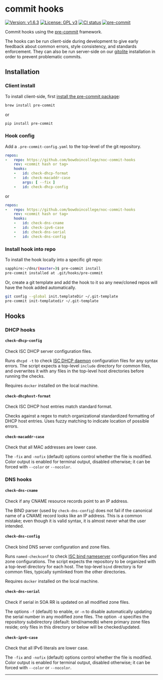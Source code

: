# commit hooks

[![Version: v1.6.3][version-badge]][changelog]
[![License: GPL v3][license-badge]][license]
[![CI status][ci-badge]][ci]
[![pre-commit][pre-commit-badge]][pre-commit]

Commit hooks using the [pre-commit](https://pre-commit.com) framework.

The hooks can be run client-side during development to give
early feedback about common errors, style consistency, and
standards enforcement.  They can also be run server-side on our
[gitolite](https://gitolite.com/gitolite/index.html) installation in
order to prevent problematic commits.

## Installation

### Client install

To install client-side, first [install the pre-commit package](https://pre-commit.com/#installation):

```bash
brew install pre-commit
```

or

```bash
pip install pre-commit
```

### Hook config

Add a `.pre-commit-config.yaml` to the top-level of the git repository.

```yaml
repos:
-   repo: https://github.com/bowdoincollege/noc-commit-hooks
    rev: <commit hash or tag>
    hooks:
    -   id: check-dhcp-format
    -   id: check-macaddr-case
        args: [ --fix ]
    -   id: check-dhcp-config
```

or

```yaml
repos:
-   repo: https://github.com/bowdoincollege/noc-commit-hooks
    rev: <commit hash or tag>
    hooks:
    -   id: check-dns-cname
    -   id: check-ipv6-case
    -   id: check-dns-serial
    -   id: check-dns-config
```

### Install hook into repo

To install the hook locally into a specific git repo:

```bash
sapphire:~/dns/(master=)$ pre-commit install
pre-commit installed at .git/hooks/pre-commit
```

Or, create a git template and add the hook to it so any new/cloned repos
will have the hook added automatically.

```bash
git config --global init.templateDir ~/.git-template
pre-commit init-templatedir ~/.git-template
```

## Hooks

### DHCP hooks

#### `check-dhcp-config`

Check ISC DHCP server configuration files.

Runs `dhcpd -t` to check [ISC DHCP daemon](https://www.isc.org/dhcp/)
configuration files for any syntax errors.  The script expects a
top-level `include` directory for common files, and overwrites it with
any files in the top-level host directories before running the checks.

Requires `docker` installed on the local machine.

#### `check-dhcphost-format`

Check ISC DHCP host entries match standard format.

Checks against a regex to match organizational standardized formatting
of DHCP host entries.  Uses fuzzy matching to indicate location of
possible errors.

#### `check-macaddr-case`

Check that all MAC addresses are lower case.

The `-fix` and `-nofix` (default) options control whether the file
is modified.  Color output is enabled for terminal output, disabled
otherwise; it can be forced with `--color` or `--nocolor`.

### DNS hooks

#### `check-dns-cname`

Check if any CNAME resource records point to an IP address.

The BIND parser (used by `check-dns-config`) does not fail if the
canonical name of a CNAME record looks like an IP address.  This is a
common mistake; even though it is valid syntax, it is almost never what
the user intended.

#### `check-dns-config`

Check bind DNS server configuration and zone files.

Runs `named-checkconf` to check [ISC bind
nameserver](https://www.isc.org/bind/) configuration files and zone
configurations.  The script expects the repository to be organized with
a top-level directory for each host.  The top-level `bind` directory is
for common files, typically symlinked from the other directories.

Requires `docker` installed on the local machine.

#### `check-dns-serial`

Check if serial in SOA RR is updated on all modified zone files.

The options `-f` (default) to enable, or `-n` to disable automatically
updating the serial number in any modified zone files.  The option `-d`
specifies the repository subdirectory (default: bind/namedb) where
primary zone files reside; only files in this directory or below will
be checked/updated.

#### `check-ipv6-case`

Check that all IPv6 literals are lower case.

The `-fix` and `-nofix` (default) options control whether the file
is modified.  Color output is enabled for terminal output, disabled
otherwise; it can be forced with `--color` or `--nocolor`.

---
[version-badge]: https://img.shields.io/badge/version-1.6.3-blue.svg
[license-badge]: https://img.shields.io/badge/License-GPLv3-blue.svg
[ci-badge]: https://github.com/bowdoincollege/noc-commit-hooks/workflows/ci/badge.svg
[pre-commit-badge]: https://img.shields.io/badge/pre--commit-enabled-brightgreen?logo=pre-commit&logoColor=white
[changelog]: ./CHANGELOG.md
[license]: ./LICENSE
[ci]: https://github.com/bowdoincollege/noc-commit-hooks/actions?query=workflow%3Aci
[pre-commit]: https://pre-commit.com
